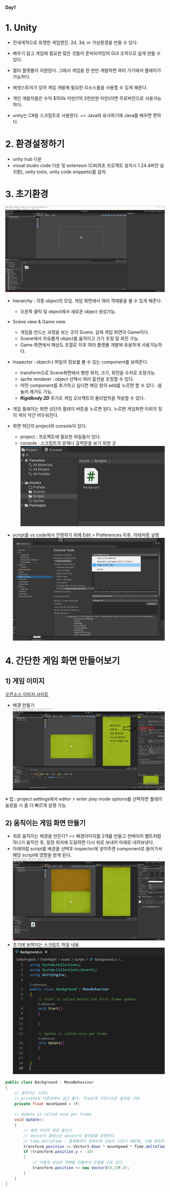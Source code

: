 **Day1**

# 1. Unity

- 전세계적으로 유명한 게임엔진. 2d, 3d, vr 가상환경을 만들 수 있다.
- 배우기 쉽고 게임에 필요한 많은 것들이 준비되어있어 GUI 조작으로 쉽게 만들 수 있다.
- 멀티 플랫폼이 지원된다. 그래서 게임을 한 번만 개발하면 여러 기기에서 플레이가 가능하다.
- 에셋스토어가 있어 게임 개발에 필요한 리소스들을 사용할 수 있게 해준다.
- 개인 개발자들은 수익 $100k 미만(1억 3천만원 미만)이면 무료버전으로 사용가능하다.

- unity는 C#을 스크립트로 사용한다. => Java와 유사하기에 Java를 배우면 편하다.

# 2. 환경설정하기

- unity hub 다운
- visual studio code 다운 및 extension (C#(최초 프로젝트 설치시 1.24.4버전 설치함), unity tools, unity code snippets)를 설치.

# 3. 초기환경

![Unity_start](./StaticFiles/Unity_start.png)

- hierarchy : 각종 object의 모임. 게임 화면에서 여러 객체들을 볼 수 있게 해준다.
    - 오른쪽 클릭 및 object에서 새로운 object 생성가능.

- Scene view & Game view
    - 게임을 만드는 과정을 보는 곳이 Scene, 실제 게임 화면이 Game이다.
    - Scene에서 자유롭게 object를 움직이고 크기 조정 및 회전 가능.
    - Game 화면에서 해상도 조절로 이후 여러 플랫폼 개발에 유용하게 사용가능하다.

- Inspector : object나 파일의 정보를 볼 수 있는 component를 보여준다.
    - transform으로 Scene화면에서 행한 위치, 크기, 회전을 수치로 조정가능.
    - sprite renderer : object 선택시 여러 옵션을 조정할 수 있다.
    - 어떤 component를 추가하고 싶다면 해당 창의 add를 누르면 할 수 있다. :을 눌러 제거도 가능.
    - ***Rigidbody 2D*** 추가로 게임 오브젝트의 물리법칙을 적용할 수 있다.

- 게임 플레이는 화면 상단의 플레이 버튼을 누르면 된다. 누르면 게임화면 이외의 창이 색이 약간 어두워진다.

- 화면 하단의 project와 console이 있다.
    - project : 프로젝트에 필요한 파일들이 있다.
    - console : 스크립트의 문제나 출력문을 보기 위한 곳
![createfolderNfile](./StaticFiles/Unity_project_createfolderNfile.PNG)

- script를 vs code에서 진행하기 위해 Edit > Preferences 이후, 아래처럼 실행
![externaltoolsetting](./StaticFiles/Unity_project_externaltoolsetting.PNG)

# 4. 간단한 게임 화면 만들어보기

## 1) 게임 이미지

[오픈소스 이미지 사이트](https://opengameart.org/)

- 배경 만들기
![createbackground](./StaticFiles/Unity_project_createbackground.PNG)

※ 팁 : project settings에서 editor > enter play mode options를 선택하면 플레이 눌렀을 시 좀 더 빠르게 실행 가능.

## 2) 움직이는 게임 화면 만들기

- 위로 움직이는 배경을 만든다? => 배경이미지를 2개를 만들고 컨베이어 벨트처럼 하나가 움직인 후, 일정 위치에 도달하면 다시 위로 보내어 아래로 내려보낸다.
- 아래처럼 script를 배경을 선택후 inspector에 넣어주면 component로 들어가서 해당 script에 영향을 받게 된다.
![background_scriptadd](./StaticFiles/Unity_project_background_scriptadd.PNG)
- 초기에 보여지는 스크립트 파일 내용.
![background_scriptfile](./StaticFiles/Unity_project_background_scriptfile.PNG)

```C#
public class Background : MonoBehaviour
{
    // 움직이는 스피드
    // private로 다른곳에서 접근 불가. float로 자연스러운 움직임 구현.
    private float moveSpeed = 3f;

    // Update is called once per frame
    void Update()
    {
        // 배경 이미지 위로 올리기
        // Vector3 클래스는 object의 움직임을 표현한다.
        // Time.deltaTime : 플랫폼마다 컴퓨터의 성능이 다르기 때문에, 이를 맞춰주는 역할을 한다.
        transform.position += Vector3.down * moveSpeed * Time.deltaTime;
        if (transform.position.y < -10)
        {
            // 이렇게 새로운 객체를 만들어서 조절할 수도 있다.
            transform.position += new Vector3(0,20f,0);
        }
    }
}
```
